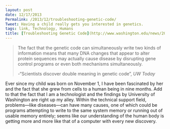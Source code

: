 ```yaml
---
layout: post
date: 12/17/2013
Permalink: /2013/12/troubleshooting-genetic-code/
Tweet: Having a child really gets you interested in genetics.
tags: link, Technology, Humans
title: [Troubleshooting Genetic Code](http://www.washington.edu/news/2013/12/12/scientists-discover-double-meaning-in-genetic-code/)
---
```


<blockquote>
<p>The fact that the genetic code can simultaneously write two kinds of information means that many DNA changes that appear to alter protein sequences may actually cause disease by disrupting gene control programs or even both mechanisms simultaneously.</p>
<p>-&#8220;Scientists discover double meaning in genetic code&#8221;, <em>UW Today</em></p>
</blockquote>

<p>Ever since my child was born on November 1, I have been fascinated by her and the fact that she grew from cells to a human being in nine months. Add to that the fact that I am a technologist and the findings by University of Washington are right up my alley. Within the technical support field, problems—like diseases—can have many causes, one of which could be programs attempting to write to the same system memory or running out of usable memory entirely; seems like our understanding of the human body is getting more and more like that of a computer with every new discovery.</p>